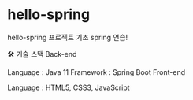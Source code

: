# hello-spring

hello-spring 프로젝트
기초 spring 연습!

🛠️ 기술 스택
Back-end

Language : Java 11
Framework : Spring Boot
Front-end

Language : HTML5, CSS3, JavaScript

